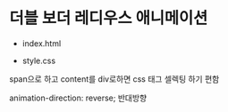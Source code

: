 # 더블 보더 레디우스 애니메이션

- index.html

- style.css

span으로 하고 content를 div로하면 css 태그 셀렉팅 하기 편함

animation-direction: reverse;
반대방향

